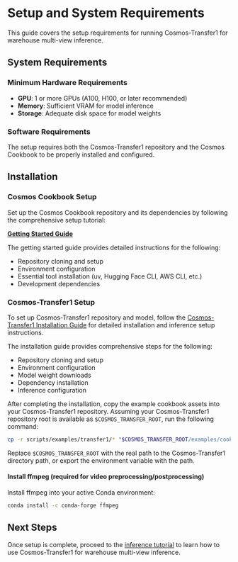 # Setup and System Requirements

This guide covers the setup requirements for running Cosmos-Transfer1 for warehouse multi-view inference.

## System Requirements

### Minimum Hardware Requirements

- **GPU**: 1 or more GPUs (A100, H100, or later recommended)
- **Memory**: Sufficient VRAM for model inference
- **Storage**: Adequate disk space for model weights

### Software Requirements

The setup requires both the Cosmos-Transfer1 repository and the Cosmos Cookbook to be properly installed and configured.

## Installation

### Cosmos Cookbook Setup

Set up the Cosmos Cookbook repository and its dependencies by following the comprehensive setup tutorial:

**[Getting Started Guide](../../../get_started.md)**

The getting started guide provides detailed instructions for the following:

- Repository cloning and setup
- Environment configuration
- Essential tool installation (uv, Hugging Face CLI, AWS CLI, etc.)
- Development dependencies

### Cosmos-Transfer1 Setup

To set up Cosmos-Transfer1 repository and model, follow the [Cosmos-Transfer1 Installation Guide](https://github.com/nvidia-cosmos/cosmos-transfer1/blob/main/INSTALL.md#inference) for detailed installation and inference setup instructions.

The installation guide provides comprehensive steps for the following:

- Repository cloning and setup
- Environment configuration
- Model weight downloads
- Dependency installation
- Inference configuration

After completing the installation, copy the example cookbook assets into your Cosmos-Transfer1 repository. Assuming your Cosmos-Transfer1 repository root is available as `$COSMOS_TRANSFER_ROOT`, run the following command:

```bash
cp -r scripts/examples/transfer1/* "$COSMOS_TRANSFER_ROOT/examples/cookbook/"
```

Replace `$COSMOS_TRANSFER_ROOT` with the real path to the Cosmos-Transfer1 directory path, or export the environment variable with the path.

#### Install ffmpeg (required for video preprocessing/postprocessing)

Install ffmpeg into your active Conda environment:

```bash
conda install -c conda-forge ffmpeg
```

## Next Steps

Once setup is complete, proceed to the [inference tutorial](inference.md) to learn how to use Cosmos-Transfer1 for warehouse multi-view inference.
